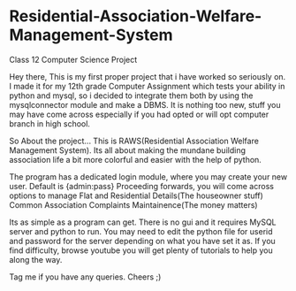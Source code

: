 # Residential-Association-Welfare-Management-System
Class 12 Computer Science Project 

Hey there,
This is my first proper project that i have worked so seriously on. I made it for my 12th grade Computer Assignment which tests 
your ability in python and mysql, so i decided to integrate them both by using the mysqlconnector module and make a DBMS. It is 
nothing too new, stuff you may have come across especially if you had opted or will opt computer branch in high school. 

So About the project...
This is RAWS(Residential Association Welfare Management System). Its all about making the mundane building association life a
bit more colorful and easier with the help of python. 

The program has a dedicated login module, where you may create your new user. Default is {admin:pass} 
Proceeding forwards, you will come across options to manage
Flat and Residential Details(The houseowner stuff)
Common Association Complaints 
Maintainence(The money matters)

Its as simple as a program can get. There is no gui and it requires MySQL server and python to run. You may need to edit the 
python file for userid and password for the server depending on what you have set it as. If you find difficulty, browse youtube
you will get plenty of tutorials to help you along the way. 

Tag me if you have any queries. Cheers ;)
